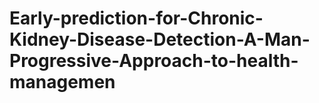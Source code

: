 # Early-prediction-for-Chronic-Kidney-Disease-Detection-A-Man-Progressive-Approach-to-health-managemen